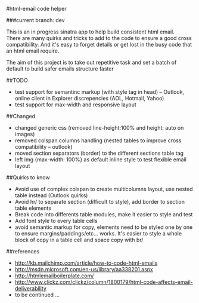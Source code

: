 #html-email code helper

###current branch: dev

This is an in progress sinatra app to help build consistent html email.  
There are many quirks and tricks to add to the code to ensure a good cross
compatibility. And it's easy to forget details or get lost in the busy code
that an html email require.

The aim of this project is to take out repetitive task and set a batch of
default to build safer emails structure faster

##TODO

- test support for semantinc markup (with style tag in head) – Outlook, online client in Explorer discrepencies (AOL, Hotmail, Yahoo)
- test support for max-width and responsive layout


##Changed
- changed generic css (removed line-height:100% and height: auto on images)
- removed colspan columns handling (nested tables to improve cross compatibility – outlook)
- moved section separators (border) to the different sections table tag
- left img {max-width: 100%} as default inline style to test flexible email layout

##Quirks to know

- Avoid use of complex colspan to create multicolumns layout, use nested table instead (Outlook quirks)
- Avoid hr/ to separate section (difficult to style), add border to section table elements
- Break code into differents table modules, make it easier to style and test
- Add font style to every table cells
- avoid semantic markup for copy, elements need to be styled one by one to ensure margins/paddings/etc... works. It's easier to style a whole block of copy in a table cell and space copy with br/ 


##references

- <http://kb.mailchimp.com/article/how-to-code-html-emails>
- <http://msdn.microsoft.com/en-us/library/aa338201.aspx>
- <http://htmlemailboilerplate.com/>
- <http://www.clickz.com/clickz/column/1800179/html-code-affects-email-deliverability>
- to be continued ...

